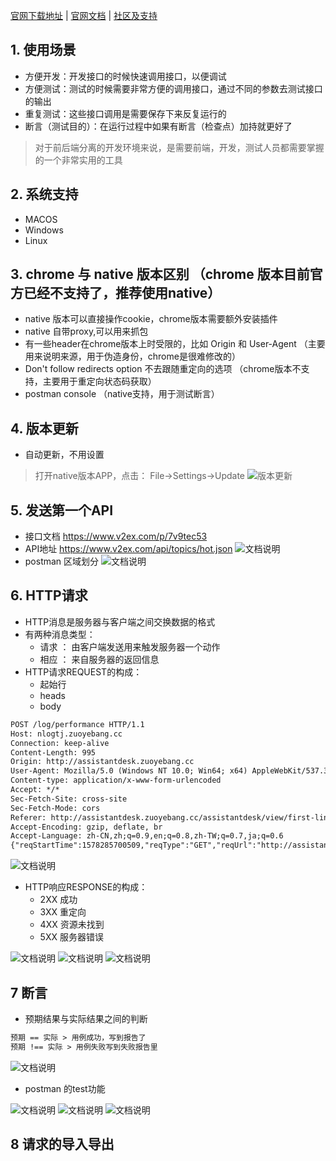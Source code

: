 [官网下载地址](https://www.getpostman.com/) |
[官网文档](https://www.getpostman.com/docs/) |
[社区及支持](https://www.getpostman.com/)
## 1. 使用场景
- 方便开发：开发接口的时候快速调用接口，以便调试
- 方便测试：测试的时候需要非常方便的调用接口，通过不同的参数去测试接口的输出
- 重复测试：这些接口调用是需要保存下来反复运行的
- 断言（测试目的）：在运行过程中如果有断言（检查点）加持就更好了
> 对于前后端分离的开发环境来说，是需要前端，开发，测试人员都需要掌握的一个非常实用的工具
## 2. 系统支持
- MACOS
- Windows
- Linux
## 3. chrome 与 native 版本区别 （chrome 版本目前官方已经不支持了，推荐使用native）
- native 版本可以直接操作cookie，chrome版本需要额外安装插件
- native 自带proxy,可以用来抓包
- 有一些header在chrome版本上时受限的，比如 Origin 和 User-Agent （主要用来说明来源，用于伪造身份，chrome是很难修改的）
- Don't follow redirects option 不去跟随重定向的选项 （chrome版本不支持，主要用于重定向状态码获取）
- postman console （native支持，用于测试断言）
## 4. 版本更新
- 自动更新，不用设置
> 打开native版本APP，点击： File->Settings->Update
![版本更新](./images/postman1.png)

## 5. 发送第一个API
- 接口文档 https://www.v2ex.com/p/7v9tec53
- API地址 https://www.v2ex.com/api/topics/hot.json
![文档说明](./images/postman2.png)
- postman 区域划分
![文档说明](./images/postman3.png)

## 6. HTTP请求
- HTTP消息是服务器与客户端之间交换数据的格式
- 有两种消息类型：
  - 请求 ： 由客户端发送用来触发服务器一个动作
  - 相应 ： 来自服务器的返回信息
- HTTP请求REQUEST的构成：
  - 起始行
  - heads
  - body
```txt
POST /log/performance HTTP/1.1
Host: nlogtj.zuoyebang.cc
Connection: keep-alive
Content-Length: 995
Origin: http://assistantdesk.zuoyebang.cc
User-Agent: Mozilla/5.0 (Windows NT 10.0; Win64; x64) AppleWebKit/537.36 (KHTML, like Gecko) Chrome/78.0.3904.87 Safari/537.36
Content-type: application/x-www-form-urlencoded
Accept: */*
Sec-Fetch-Site: cross-site
Sec-Fetch-Mode: cors
Referer: http://assistantdesk.zuoyebang.cc/assistantdesk/view/first-line-teacher/new-new-task
Accept-Encoding: gzip, deflate, br
Accept-Language: zh-CN,zh;q=0.9,en;q=0.8,zh-TW;q=0.7,ja;q=0.6
{"reqStartTime":1578285700509,"reqType":"GET","reqUrl":"http://assistantdesk.zuoyebang.cc/assistantdesk/tool/getassistantinfo","type":"slow","reqParams":"_=1578285700472&ignoreFS=1","timeLong":843,"status":200,"clientTime":1578285701352,"sysPlat":"Other","agent":"Mozilla/5.0 (Windows NT 10.0; Win64; x64) AppleWebKit/537.36 (KHTML, like Gecko) Chrome/78.0.3904.87 Safari/537.36","sysVersion":"1.0","runPlat":"OTHER","phoneBrand":"测试","url":"http://assistantdesk.zuoyebang.cc/assistantdesk/view/first-line-teacher/new-new-task","referrer":"http://www.zuoyebang.cc/session/browse/login?redirect=http%3A%2F%2Fassistantdesk.zuoyebang.cc%2Fassistantdesk%2Fview%2Ffirst-line-teacher%2Fnew-new-task","urlParams":"{}","network":"4g","winW":1920,"winH":1080,"locale":"zh-CN","metaData":"教师工作站","createTime":1578285699230,"authkey":"00ee0684-84f1-4db8-963c-7c4f553ad328","sysMv":"1","uvId":"Jb2f0ST1dJMJbath","sdkVersion":"0.1.31","jre":"prod","cname":"","br":"chrome","brv":"78.0.3904.87"}
```
![文档说明](./images/postman5.png)

- HTTP响应RESPONSE的构成：
  - 2XX 成功
  - 3XX 重定向
  - 4XX 资源未找到
  - 5XX 服务器错误

![文档说明](./images/postman7.png)
![文档说明](./images/postman6.png)
![文档说明](./images/postman8.png)

## 7 断言
- 预期结果与实际结果之间的判断
```txt
预期 == 实际 > 用例成功，写到报告了
预期 !== 实际 > 用例失败写到失败报告里
```
![文档说明](./images/postman9.png)
- postman 的test功能

![文档说明](./images/postman10.png)
![文档说明](./images/postman11.png)
![文档说明](./images/postman12.png)

## 8 请求的导入导出


